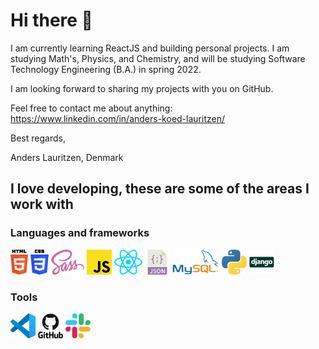 # Hi there 👋

I am currently learning ReactJS and building personal projects. I am studying Math's, Physics, and Chemistry, and will be studying Software Technology Engineering (B.A.) in spring 2022.

I am looking forward to sharing my projects with you on GitHub. 

Feel free to contact me about anything: https://www.linkedin.com/in/anders-koed-lauritzen/

Best regards,

Anders Lauritzen, Denmark

## I love developing, these are some of the areas I work with
### Languages and frameworks
<p float="left" >  
  <img src="src/html-5.svg" height="40px" />  
  <img src="src/css3.svg" height="40px" />  
  <img src="src/sass.svg" height="40px" />
  <img src="src/javascript.svg" height="40px" />
  <img src="src/react.svg" height="40px" />  
  <img src="src/json.svg" height="40px" />
  <img src="src/mysql.svg" height="40px" />
  <img src="src/python.svg" height="40px" />
  <img src="src/django.svg" height="40px" />  
</p>

### Tools
<p float="left">  
  <img src="src/visual-studio-code.svg" height="40px" /> 
  <img src="src/github.svg" height="40px" />  
  <img src="src/slack.svg" height="40px" />
</p>
